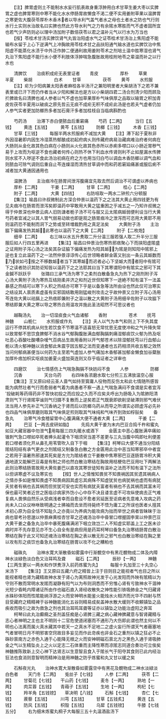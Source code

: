 <!-- { "loadSidebar": true } -->
　　【注】脾胃虚则土不能制水水妄行肌表故身重浮肿用白术甘草生姜大枣以实脾胃之虚也脾胃寒则中寒不能化水水停肠胃故懒食不渇二便不实用姜附草果以温脾胃之寒更佐大腹茯苓厚朴木香木者以导水利气盖气者水之母也土者水之防也气行则水行土实则水治故名曰实脾也然此方导水利气之力有余隂水寒胜而气不虚者固所宜也若气少声防则必以理中汤加附子数倍茯苓以君之温补元气以行水为万当也
　　【按】苓桂术甘汤实脾饮肾气丸皆治阳虚水气之证苓桂术甘汤治上焦阳虚不能输布水留于上心下逆满气上冲胸故用苓桂术甘之品扶阳通气输水道也实脾饮治中焦阳虚不能蒸化水渍于中外泛作肿二便通利故用姜附苓术之剂培土温中胜寒湿也肾气丸治下焦阳虚不能行水小便不利肢体浮肿喘急腹胀故用桂附地苓之辈温而补之以行水也





　　清脾饮
　　治痰积成疟无表里证者
　　青皮　　　　　厚朴
　　草果　　　　　半夏
　　柴胡　　　　　白术
　　甘草　　　　　茯苓
　　黄芩
　　水煎服
　　【注】疟为少阳病兼太阳表者麻桂各半汤汗之兼阳明里者大柴胡汤下之若不兼表里或已汗下而仍作者当从少阳和解法也是方以小柴胡四君二汤合剂清少阳而顾及扵脾故名曰清脾也减人参者以气不虚也加草果厚朴气味俱厚之品取以输胃之积加青皮佐茯苓半夏用以破痰之原先哲云无痰不成疟无积不成疟此汤是也若夫气虚者仍加人参气实者更加防榔热多者加石膏汗多者加桂枝自当临病斟酌也















　　芍药汤
　　治滞下赤白便脓血后重窘痛
　　芍药【二两】　　　当归【五钱】
　　黄连【五钱】　　　黄芩【五钱】
　　防榔【三钱】　　　木香【三钱】
　　甘草【三钱】
　　每服半两水煎服痢不减加大黄
　　【注】滞下起于夏秋非外因湿暑即内因生冷湿蒸热郁酿成初起府病乆则传藏府病易治藏病难治府者何病在大肠则从金化故其色白病在小肠则从火化故其色赤所以赤痢多噤口以小肠近胃秽气易于上攻而为呕逆不食也藏者何传心则热不休下利血水传肾则利不止如屋漏水传脾则水浆不入哕逆不食此汤治初病在府之方也用当归白芍以调血木香防榔以调气血和则脓血可除气调则后重自止芩连燥湿而清热甘草调中而和药若窘廹痛甚或服后痢不减者加大黄通因通用也














　　温脾汤
　　主治痼冷在肠胃间泄泻腹痛宜先取去然后调治不可谓虚以养病也
　　厚朴【二两】　　　干姜【二两】
　　甘草【二两】　　　桂心【二两】
　　附子【二两】　　　大黄【四钱】
　　右防咀取一两水二钟煎六分顿服
　　【集注】喻昌曰许叔微制此方深合仲景以温药下之之法其大黄止用四钱更为有见夫痼冷在肠胃而泄泻矣即温药中寜敢用大黄之猛重困之乎减五之一乃知许叔微之得于仲景深也仲景云病人旧防溏者栀子汤不可与服又云太隂病衇弱便利设当行大黄芍药者宜减之以其人胃气弱易动故也即是观之肠胃痼冷之泄泻而可恣用大黄耶不用则温药恐不能制而洞下之势或至转増裁酌用之真足法矣
　　大黄附子汤
　　主治脇下偏痛发热其衇此寒也以温药下之大黄【二两】　　　附子【二枚炮】
　　细辛【二两】
　　右三味以水五升煑取二升分温三服若强人取二升半分三服服后如人行四五里再进
　　【集注】喻昌曰仲景治伤寒热邪痞聚心下而挟阳虚隂盛之证用附子泻心汤之法矣其杂证脇下偏痛发热为阳其衇为隂是则知阳中隂邪上逆也复立此温药下之一法然仲景谆谆传心后世领略者鲜金匮又别出一条云其衇数而乃状如弓按之不移数衇者当下其寒衇而迟者必心下坚衇大而者阳中有隂可下之读者防识其防讵知皆以温药下之之法耶其曰当下其寒谓阳中有隂实之邪可下其金鍼不跃跃乎
　　张璐曰三承气汤为寒下之柔剂白散备急丸为热下之刚剂附子泻心汤大黄附子汤为寒热互结刚柔并济之和剂近世但知寒下一途絶不知有温下一法盖暴感之热结可以寒下乆积之热结亦可寒下乎是以备急等法所由设也然此仅可治寒实之结设其人禀质素虚虽有实邪固结敢用刚猛峻剂攻击之乎故仲景又立附子泻心汤用芩连佐大黄以祛膈上之热痞即兼附子之温以散之大黄附子汤用细辛佐附子以攻脇下寒结即兼大黄之寒以导之寒热合用温攻并施此圣法昭然不可思议者也





　　越鞠汤丸
　　治一切湿痰食火气血诸郁
　　香附　　　　　苍术
　　抚芎　　　　　神麯
　　山栀仁
　　水煎服或作丸
　　【注】夫人以气为本气和则上下不失其度运行不停其机病从何生若饮食不节寒温不适喜怒无常忧思无度使冲和之气升降失常以致胃郁不思饮食脾郁不消水谷气郁胸腹胀满血郁胸膈刺痛湿郁痰饮火郁为热及呕吐恶心吞酸吐酸嘈杂嗳气百病丛生故用香附以开气郁苍术以除湿郁抚芎以行血郁山栀以清火郁神麯以消食郁此朱震亨因五郁之法而变通者也五药相须共收五郁之效然当问何郁病甚便当以何药为主至若气虚加人参气痛加木香郁甚加郁金懒食加谷糵胀加厚朴痞加枳实呕痰加姜夏火盛加萸连则又存乎临证者之详审也














　　四磨饮
　　治七情感伤上气喘急胸膈不快妨闷不食
　　人参　　　　　防榔
　　沉香　　　　　天台乌药
　　右四味各浓磨水取七分煎三五沸放温空心服
　　【集注】王又原曰经云圣人啬气如持至寳庸人役物而反伤太和此七情随所感皆能为病然壮者气行而愈弱者气着为病愚者不察一遇上气喘急满闷不食谓是实者宜泻投破耗等药得药非不暂快初投之而应投之久而不应矣夫呼出为肠吸入为隂肺阳清肃则气下行肾隂寜谧则气归摄不复散而上逆矣若正气既衰即欲削坚破滞则邪气难伏法当用人参先补正气沉香纳之于肾而后以防榔乌药从而导之所谓实必顾虚泻必先补也四品气味俱厚磨则取其气味俱足煎则取其气味纯和气味齐到效如桴鼔矣
　　备急丸
　　治寒气冷食稽留胃中心腹满痛大便不通者大黄【二两】　　　干姜【二两】
　　巴豆【一两去皮研如脂】
　　先捣大黄干姜为末内巴豆合捣千杵和蜜丸如豆大藏宻器中勿泄气用每服三四丸暖水或酒下
　　金匮主中恶心腹胀满卒痛如锥刺气急口噤如卒死者捧头起灌令下咽须臾当差不差更与三丸当腹中鸣即吐利便差若口噤者须化开从鼻孔用苇管吹入自下于咽
　　【集注】柯琴曰大便不通当分阳结隂结阳结有承气更衣之剂隂结又制备急白散之方金匮用此治中恶当知寒邪卒中者宜之若用于温暑热邪速其死矣是方允为隂结者立干姜散中焦寒邪巴豆逐肠胃冷积大黄通地道又能解巴豆毒是有制之师也然白散治寒结在胸故用桔梗佐巴豆用吐下两解法此则治寒结肠胃故用大黄佐姜巴以直攻其寒世徒知有温补之法而不知有温下之法所以但讲寒虚不议及寒实也
　　【按】世人之情惟知畏贫不知畏祸因其贫遗其祸病人之情亦多如是惟知畏虚不知畏病因其虚忘其病殊不知虚犹贫也病犹祸也虚而有病犹夫贫者有祸也去其祸而但贫犹可安也实而有病犹夫富者有祸也不去其祸而其富未可保也最可笑者近世之医临诊病家外饬小心中存不决且诿言虚不可攻纵使病去正气难复病人畏惧自然乐从受病浅者幸而自愈设不愈者另延医至讵病者先意难入攻病之药尚未入口众议咻咻致明通之士拂袖而去坐而待毙终不悟为庸工之所误也医者乆擅其术初心原为自全恬不知耻久之亦竟以为养病为能攻病为拙而举世之病者皆昧昧于治病也甞考孙思邈以仲景麻黄桂杏甘草之还魂汤治卒中昏冒口噤握固李杲以仲景巴豆大黄干姜之备急丸治卒中暴死腹痛满闭下咽立效岂二人不知虚实耶盖上工之医未诊病时并不先存意见亦不生心自全有是病但用是药耳柯琴曰备急丸治寒结肠胃白散治寒结在胸于此又可知还魂汤治寒结在胸之表以散无形之邪气也白散治寒结在胸之里以攻有形之痰饮也备急丸治寒结在肠胃以攻不化之糟粕也






　　磁硃丸
　　治神水寛大渐散昏如雾露中行渐覩空中有黑花覩物成二体及内障神水淡緑色淡白色又治耳鸣及聋
　　磁石【二两】　　　辰砂【一两】
　　神麯【三两生更以一两水和作饼煑浮入前药炼蜜为丸】
　　每服十丸加至三十丸空心米汤下
　　【集注】王又原曰五藏六府之精皆上注于目则目之能视者气也目之所以能视者精也肾为藏精故神水发于肾心为离照故神光发于心光发阳而外映有隂精以为守则不散而常明水发隂而凝静有阳气以为布则洞悉而不穷惟心肾有亏致神水干涸神光短少昏眊内障诸证所由作也磁石直入肾经收散失之神性能引铁吸肺金之气归藏肾水硃砂体阳而性隂能纳浮游之火而安神明水能鉴火能烛水火相济而光华不四射与然目受藏府之精精裨于谷神麯能消化五谷则精易成矣盖神水散大缓则不收頼镇坠之品疾收而吸引之故为救急之剂也其治耳鸣耳聋等证亦以镇坠之功能治虚阳之奔耳
　　柯琴曰此丸治癫癎之圣剂盖狂痴是心肾脾三藏之病心藏神脾藏意与智肾藏精与志心者神明之主也主不明则十二官危使道闭塞而不通形乃大伤即此谓也然主何以不明也心法离而属火真水藏其中若天一之真水不足地二之虚火妄行所谓天气者蔽塞地气者冒明日月不明邪害空窍故目多妄见而作此竒疾也非金石之重剂以镇之狂必不止硃砂禀南方之赤色入通于心能降无根之火而安神眀磁石禀北方之黑色入通于肾吸肺金之气以生精坠炎上之火以定志二石体重而主降性寒而凉隂志同道合奏功可立俟矣神麯推陈致新上交心神下达肾志以生意智且食入于隂长气于阳夺其食则已此内经治狂法也食消则意智明而精神治是用神麯之防乎炼蜜和丸又甘以缓之矣













　　石斛夜光丸
　　治神水寛大渐散昏如雾露空中有黑花及覩物成二神水淡緑淡白色者
　　天门冬【二两】　　兎丝子【七钱】
　　人参【二两】　　　茯苓【二两】
　　甘菊花【七钱】　　干山药【七钱】
　　麦冬【一两】　　　熟地【一两】
　　肉苁蓉【五钱】　　青葙子【五钱】
　　生地【一两】　　　枸杞【七钱】
　　羚羊角【五钱镑】　　草决明【八钱】
　　石斛【七钱】　　　杏仁【七钱】
　　蒺藜【五钱】　　　川芎【五钱】
　　甘草【五钱炙】　　　黄连【五钱】
　　防风【五钱】　　　枳殻【五钱】
　　乌犀【五钱镑】　　　牛膝【七钱五分】
　　右为细末炼蜜丸桐子大每服三五十丸温酒盐汤下
